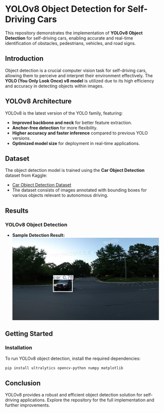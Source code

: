 # YOLOv8 Object Detection for Self-Driving Cars

This repository demonstrates the implementation of **YOLOv8 Object Detection** for self-driving cars, enabling accurate and real-time identification of obstacles, pedestrians, vehicles, and road signs.

## Introduction

Object detection is a crucial computer vision task for self-driving cars, allowing them to perceive and interpret their environment effectively. The **YOLO (You Only Look Once) v8 model** is utilized due to its high efficiency and accuracy in detecting objects within images.

## YOLOv8 Architecture

YOLOv8 is the latest version of the YOLO family, featuring:
- **Improved backbone and neck** for better feature extraction.
- **Anchor-free detection** for more flexibility.
- **Higher accuracy and faster inference** compared to previous YOLO versions.
- **Optimized model size** for deployment in real-time applications.

## Dataset

The object detection model is trained using the **Car Object Detection** dataset from Kaggle:
- [Car Object Detection Dataset](https://www.kaggle.com/datasets/sshikamaru/car-object-detection/data)
- The dataset consists of images annotated with bounding boxes for various objects relevant to autonomous driving.

## Results

### YOLOv8 Object Detection
- **Sample Detection Result:**
  ![Sample YOLOv8 Result](vid_5_29820.jpg)


## Getting Started

### Installation
To run YOLOv8 object detection, install the required dependencies:
```bash
pip install ultralytics opencv-python numpy matplotlib
```


## Conclusion
YOLOv8 provides a robust and efficient object detection solution for self-driving applications. Explore the repository for the full implementation and further improvements.
